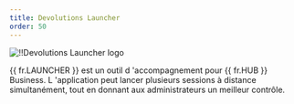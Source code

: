```yaml
---
title: Devolutions Launcher
order: 50
---
```

![!!Devolutions Launcher logo](https://webdevolutions.blob.core.windows.net/images/projects/launcher/logos/launcher-color-shadow.svg)  

{{ fr.LAUNCHER }} est un outil d 'accompagnement pour {{ fr.HUB }} Business. L 'application peut lancer plusieurs sessions à distance simultanément, tout en donnant aux administrateurs un meilleur contrôle. 
